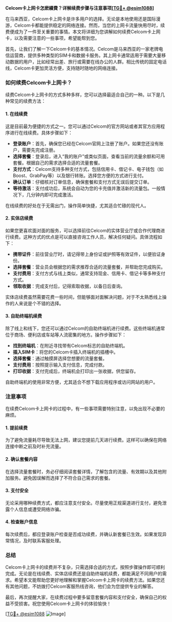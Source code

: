 **Celcom卡上网卡怎麽續費？详解续费步骤与注意事项[[TG💪+ @esim1088](https://t.me/s/esim1088)]**

在马来西亚，Celcom卡上网卡是许多用户的选择。无论是本地使用还是国际漫游，Celcom卡都能提供稳定的网络连接。然而，当您的上网卡流量快用尽时，续费便成为了一件至关重要的事情。本文将详细为您讲解如何续费Celcom卡上网卡，以及需要注意的一些事项，希望能帮到您。

首先，让我们了解一下Celcom卡的基本情况。Celcom是马来西亚的一家老牌电信运营商，提供多种类型的SIM卡和数据卡服务。其上网卡通常适用于需要大量移动数据的用户，比如经常出差、旅行或需要在线办公的人群。相比传统的固定电话线，Celcom卡更加灵活方便，支持随时随地的网络连接。

### 如何续费Celcom卡上网卡？

续费Celcom卡上网卡的方式多种多样，您可以选择最适合自己的一种。以下是几种常见的续费方法：

#### 1. 在线续费

这是目前最为便捷的方式之一。您可以通过Celcom的官方网站或者其官方应用程序进行在线续费。具体步骤如下：

- **登录账户**：首先，确保您已经在Celcom官网上注册了账户。如果您还没有账户，需要先完成注册。
- **选择套餐**：登录后，进入“我的账户”或类似页面，查看当前的流量余额和可用套餐。根据自己的需求选择合适的流量套餐。
- **支付方式**：Celcom支持多种支付方式，包括信用卡、借记卡、电子钱包（如Boost、GrabPay等）以及银行转账。选择您方便的方式进行支付。
- **确认订单**：仔细核对订单信息，确保套餐和支付方式无误后提交订单。
- **等待激活**：支付成功后，系统会自动为您的卡充值并激活新的流量包。一般情况下，几分钟内即可完成激活。

在线续费的好处在于无需出门，操作简单快捷，尤其适合忙碌的现代人。

#### 2. 实体店续费

如果您更喜欢面对面的服务，可以选择前往Celcom的实体营业厅或合作代理商进行续费。这种方式的优点是可以直接咨询工作人员，解决任何疑问。具体流程如下：

- **携带证件**：前往营业厅时，请记得带上身份证或护照等有效证件，以便验证身份。
- **选择套餐**：营业员会根据您的需求推荐合适的流量套餐，并帮助您完成购买。
- **支付费用**：支付方式与线上类似，通常支持现金、信用卡、借记卡等多种支付方式。
- **领取收据**：完成支付后，记得索取收据，以备日后查询。

实体店续费虽然需要花费一些时间，但能够面对面解决问题，对于不太熟悉线上操作的人来说是个不错的选择。

#### 3. 自助终端机续费

除了线上和线下，您还可以通过Celcom的自助终端机进行续费。这些终端机通常位于商场、便利店或车站等人流密集的地方。操作步骤如下：

- **找到终端机**：在附近寻找带有Celcom标志的自助终端机。
- **插入SIM卡**：将您的Celcom卡插入终端机的插槽中。
- **选择套餐**：通过触摸屏选择您想要的流量套餐。
- **支付费用**：按照提示输入支付信息，完成付款。
- **打印收据**：支付完成后，终端机会打印出一张收据，供您留存。

自助终端机的使用非常方便，尤其适合不想下载应用程序或访问网站的用户。

### 注意事项

在续费Celcom卡上网卡的过程中，有一些事项需要特别注意，以免出现不必要的麻烦。

#### 1. 提前续费

为了避免流量耗尽导致无法上网，建议您提前几天进行续费。这样可以确保在网络连接中断之前及时补充流量。

#### 2. 确认套餐内容

在选择流量套餐时，务必仔细阅读套餐详情，了解包含的流量、有效期以及其他附加服务。避免因误解而选择了不符合自己需求的套餐。

#### 3. 支付安全

无论采用哪种续费方式，都应注意支付安全。尽量使用正规渠道进行支付，避免泄露个人信息或遭受网络诈骗。

#### 4. 检查账户信息

每次续费后，都应登录账户检查是否成功续费，并确认新套餐已生效。如果发现异常情况，及时联系客服处理。

### 总结

Celcom卡上网卡的续费并不复杂，只需选择合适的方式，按照步骤操作即可顺利完成。无论是在线续费、实体店续费还是自助终端机续费，都能满足不同用户的需求。希望本文能帮助您更好地理解和掌握Celcom卡上网卡的续费方法。如果您还有其他问题，不妨拨打Celcom客服热线咨询，他们会为您提供专业的解答。

最后，再次提醒大家，在续费过程中要多留意套餐内容和支付安全，确保自己的权益不受损害。祝您使用Celcom卡上网卡的体验愉快！

[[TG💪+ @esim1088](https://t.me/s/esim1088) ![Image](https://i.postimg.cc/4NQfJmqS/Snipaste-2025-05-13-00-14-12.png)]